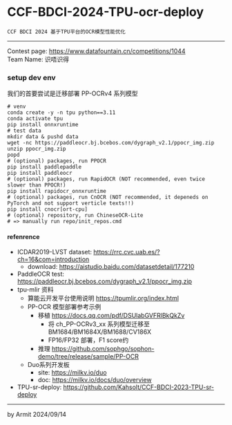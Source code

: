 # CCF-BDCI-2024-TPU-ocr-deploy

    CCF BDCI 2024 基于TPU平台的OCR模型性能优化

----

Contest page: https://www.datafountain.cn/competitions/1044  
Team Name: 识唔识得  


### setup dev env

我们的首要尝试是迁移部署 PP-OCRv4 系列模型

```shell
# venv
conda create -y -n tpu python==3.11
conda activate tpu
pip install onnxruntime
# test data
mkdir data & pushd data
wget -nc https://paddleocr.bj.bcebos.com/dygraph_v2.1/ppocr_img.zip
unzip ppocr_img.zip
popd
# (optional) packages, run PPOCR
pip install paddlepaddle
pip install paddleocr
# (optional) packages, run RapidOCR (NOT recommended, even twice slower than PPOCR!)
pip install rapidocr_onnxruntime
# (optional) packages, run CnOCR (NOT recommended, it depeneds on PyTorch and not support verticle texts!!)
pip install cnocr[ort-cpu]
# (optional) repository, run ChineseOCR-Lite
# => manually run repo/init_repos.cmd
```


#### refenrence

- ICDAR2019-LVST dataset: https://rrc.cvc.uab.es/?ch=16&com=introduction
  - download: https://aistudio.baidu.com/datasetdetail/177210
- PaddleOCR test: https://paddleocr.bj.bcebos.com/dygraph_v2.1/ppocr_img.zip
- tpu-mlir 资料
  - 算能云开发平台使用说明 https://tpumlir.org/index.html
  - PP-OCR 模型部署参考示例
    - 移植 https://docs.qq.com/pdf/DSUlabGVFRlBkQkZv
      - 将 ch_PP-OCRv3_xx 系列模型迁移至 BM1684/BM1684X/BM1688/CV186X
      - FP16/FP32 部署，F1 score约
    - 推理 https://github.com/sophgo/sophon-demo/tree/release/sample/PP-OCR
  - Duo系列开发板
    - site: https://milkv.io/duo
    - doc: https://milkv.io/docs/duo/overview
- TPU-sr-deploy: https://github.com/Kahsolt/CCF-BDCI-2023-TPU-sr-deploy

----
by Armit
2024/09/14 
